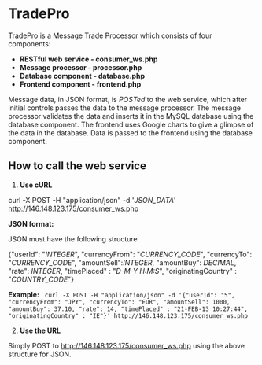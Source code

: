 # TradePro
TradePro is a Message Trade Processor which consists of four components:
* **RESTful web service - consumer_ws.php**
* **Message processor - processor.php**
* **Database component - database.php**
* **Frontend component - frontend.php**
 
Message data, in JSON format, is *POSTed* to the web service, which after initial controls passes the data to the message processor. The message processor validates the data and inserts it in the MySQL database using the database component. The frontend uses Google charts to give a glimpse of the data in the database. Data is passed to the frontend using the database component.

How to call the web service
-------------------


 1.   **Use cURL**

  curl -X POST -H "application/json" -d '*JSON_DATA*' http://146.148.123.175/consumer_ws.php
  
  **JSON format:**
  
  JSON must have the following structure.
  
   {"userId": "*INTEGER*", "currencyFrom": "*CURRENCY_CODE*", "currencyTo": "*CURRENCY_CODE*", "amountSell":*INTEGER*, "amountBuy": *DECIMAL*, "rate": *INTEGER*, "timePlaced" : "*D-M-Y H:M:S*", "originatingCountry" : "*COUNTRY_CODE*"}

   **Example:**
``` curl -X POST -H "application/json" -d '{"userId": "5", "currencyFrom": "JPY", "currencyTo": "EUR", "amountSell": 1000, "amountBuy": 37.10, "rate": 14, "timePlaced" : "21-FEB-13 10:27:44", "originatingCountry" : "IE"}' http://146.148.123.175/consumer_ws.php```

 2.    **Use the URL**
 
 Simply POST to http://146.148.123.175/consumer_ws.php using the above structure for JSON.




